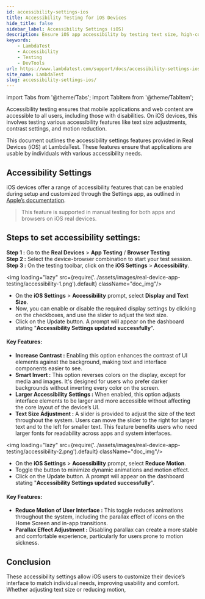 ```yaml
---
id: accessibility-settings-ios
title: Accessibility Testing for iOS Devices
hide_title: false
sidebar_label: Accessibility Settings (iOS)
description: Ensure iOS app accessibility by testing text size, high-contrast, and reduce motion settings with real-time updates, notifications, and simplified animations.
keywords:
    - LambdaTest
    - Accessibility
    - Testing
    - DevTools
url: https://www.lambdatest.com/support/docs/accessibility-settings-ios/
site_name: LambdaTest
slug: accessibility-settings-ios/
---
```


import Tabs from '@theme/Tabs';
import TabItem from '@theme/TabItem';

<script type="application/ld+json"
      dangerouslySetInnerHTML={{ __html: JSON.stringify({
       "@context": "https://schema.org",
        "@type": "BreadcrumbList",
        "itemListElement": [{
          "@type": "ListItem",
          "position": 1,
          "name": "Home",
          "item": "https://www.lambdatest.com"
        },{
          "@type": "ListItem",
          "position": 2,
          "name": "Support",
          "item": "https://www.lambdatest.com/support/docs/"
        },{
          "@type": "ListItem",
          "position": 3,
          "name": "What is Accessibility Testing",
          "item": "https://www.lambdatest.com/support/docs/accessibility-settings-ios/"
        }]
      })
    }}
></script>
Accessibility testing ensures that mobile applications and web content are accessible to all users, including those with disabilities. On iOS devices, this involves testing various accessibility features like text size adjustments, contrast settings, and motion reduction.

This document outlines the accessibility settings features provided in Real Devices (iOS) at LambdaTest. These features ensure that applications are usable by individuals with various accessibility needs.

## Accessibility Settings
iOS devices offer a range of accessibility features that can be enabled during setup and customized through the Settings app, as outlined in [Apple’s documentation](https://support.apple.com/en-in/guide/iphone/iph3e2e4367/ios).

> This feature is supported in manual testing for both apps and browsers on iOS real devices.

## Steps to set accessibility settings:

**Step 1 :** Go to the **Real Devices** > **App Testing** / **Browser Testing** <br />
**Step 2 :** Select the device-browser combination to start your test session. <br />
**Step 3 :** On the testing toolbar, click on the **iOS Settings** > **Accessibility**. <br />

<img loading="lazy" src={require('../assets/images/real-device-app-testing/accessibility-1.png').default} className="doc_img"/>

<Tabs className="docs__val">

<TabItem value="display-text" label="Display and Text Size" default>

- On the **iOS Settings** > **Accessibility** prompt, select **Display and Text Size**.
- Now, you can enable or disable the required display settings by clicking on the checkboxes, and use the slider to adjust the text size.
- Click on the Update button. A prompt will appear on the dashboard stating "**Accessibility Settings updated successfully**".

#### Key Features:
- **Increase Contrast :** Enabling this option enhances the contrast of UI elements against the background, making text and interface components easier to see.
- **Smart Invert :** This option reverses colors on the display, except for media and images. It's designed for users who prefer darker backgrounds without inverting every color on the screen.
- **Larger Accessibility Settings :** When enabled, this option adjusts interface elements to be larger and more accessible without affecting the core layout of the device’s UI.
- **Text Size Adjustment :** A slider is provided to adjust the size of the text throughout the system. Users can move the slider to the right for larger text and to the left for smaller text. This feature benefits users who need larger fonts for readability across apps and system interfaces.

<img loading="lazy" src={require('../assets/images/real-device-app-testing/accessibility-2.png').default} className="doc_img"/>

</TabItem>

<TabItem value="reduce-motion" label="Reduce Motion" default>

- On the **iOS Settings** > **Accessibility** prompt, select **Reduce Motion**.
- Toggle the button to minimize dynamic animations and motion effect.
- Click on the Update button. A prompt will appear on the dashboard stating "**Accessibility Settings updated successfully**".

#### Key Features:
- **Reduce Motion of User Interface :** This toggle reduces animations throughout the system, including the parallax effect of icons on the Home Screen and in-app transitions.
- **Parallax Effect Adjustment :** Disabling parallax can create a more stable and comfortable experience, particularly for users prone to motion sickness.

</TabItem>
</Tabs>

## Conclusion
These accessibility settings allow iOS users to customize their device’s interface to match individual needs, improving usability and comfort. Whether adjusting text size or reducing motion,